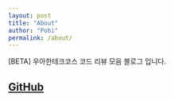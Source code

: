 ```yaml
---
layout: post
title: "About"
author: "Pobi"
permalink: /about/
---
```


[BETA] 우아한테크코스 코드 리뷰 모음 블로그 입니다.

## [GitHub](https://github.com/woowacourse/review)
